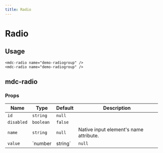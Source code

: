 ```yaml
---
title: Radio
---
```


# Radio

<v-radio-demo1 />

## Usage

```vue
<mdc-radio name="demo-radiogroup" />
<mdc-radio name="demo-radiogroup" />
```

## mdc-radio

### Props

| Name | Type | Default | Description |
| ---- | ---- | ------- | ----------- |
| `id` | `string` | `null` |
| `disabled` | `boolean` | `false` |
| `name` | `string` | `null` | Native input element's name attribute. |
| `value` | `number | string` | `null` | Native input element's value attribute. |
